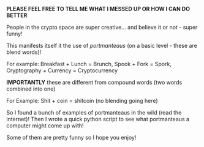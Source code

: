**PLEASE FEEL FREE TO TELL ME WHAT I MESSED  UP OR HOW I CAN DO BETTER**

People in the crypto space are super creative... and believe it or not - super funny!

This manifests itself it the use of *portmanteaus* (on a basic level - these are blend words)!

For example:
Breakfast + Lunch = Brunch,
Spook + Fork = Spork,
Cryptography + Currency = Cryptocurrency

**IMPORTANTLY** these are different from compound words (two words combined into one)

For Example:
Shit + coin = shitcoin (no blending going here)

So I found a bunch of examples of portmanteaus in the wild (read the internet)! Then I wrote a quick python script to see what portmanteaus a computer might come up with! 

Some of them are pretty funny so I hope you enjoy!
